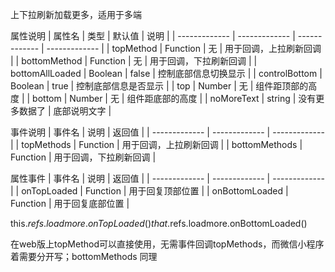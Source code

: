 
上下拉刷新加载更多，适用于多端

属性说明
    | 属性名 | 类型 | 默认值 | 说明 |
    | ------------- | ------------- | ------------- | ------------- |
    | topMethod | Function | 无 | 用于回调，上拉刷新回调 |
    | bottomMethod | Function | 无 | 用于回调，下拉刷新回调 |
    | bottomAllLoaded | Boolean | false | 控制底部信息切换显示 |
    | controlBottom | Boolean | true | 控制底部信息是否显示 |
    | top | Number | 无 | 组件距顶部的高度 |
    | bottom | Number | 无 | 组件距底部的高度 |
    | noMoreText | string | 没有更多数据了 | 底部说明文字 |

事件说明
    | 事件名 | 说明 | 返回值 |
    | ------------- | ------------- | ------------- |
    | topMethods | Function | 用于回调，上拉刷新回调 |
    | bottomMethods | Function | 用于回调，下拉刷新回调 |

属性事件
    | 事件名 | 说明 | 返回值 |
    | ------------- | ------------- | ------------- |
    | onTopLoaded | Function | 用于回复顶部位置 |
    | onBottomLoaded | Function | 用于回复底部位置 |

this.$refs.loadmore.onTopLoaded()
that.$refs.loadmore.onBottomLoaded()

在web版上topMethod可以直接使用，无需事件回调topMethods，而微信小程序着需要分开写；bottomMethods 同理